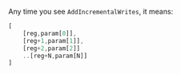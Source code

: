 Any time you see `AddIncrementalWrites`, it means:
```rust
[
    [reg,param[0]],
    [reg+1,param[1]],
    [reg+2,param[2]]
    ..[reg+N,param[N]]
]
```

